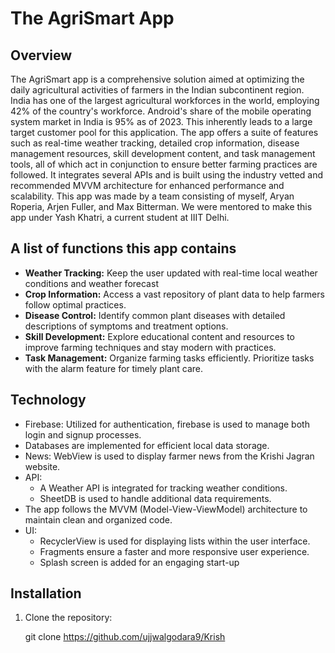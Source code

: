 # The AgriSmart App

## Overview
The AgriSmart app is a comprehensive solution aimed at optimizing the daily agricultural activities of farmers in the Indian subcontinent region. India has one of the largest agricultural workforces in the world, employing 42% of the country's workforce. Android's share of the mobile operating system market in India is 95% as of 2023. This inherently leads to a large target customer pool for this application. The app offers a suite of features such as real-time weather tracking, detailed crop information, disease management resources, skill development content, and task management tools, all of which act in conjunction to ensure better farming practices are followed. It integrates several APIs and is built using the industry vetted and recommended MVVM architecture for enhanced performance and scalability. This app was made by a team consisting of myself, Aryan Roperia, Arjen Fuller, and Max Bitterman. We were mentored to make this app under Yash Khatri, a current student at IIIT Delhi.

## A list of functions this app contains
- **Weather Tracking:** Keep the user updated with real-time local weather conditions and weather forecast
- **Crop Information:** Access a vast repository of plant data to help farmers follow optimal practices.
- **Disease Control:** Identify common plant diseases with detailed descriptions of symptoms and treatment options.
- **Skill Development:** Explore educational content and resources to improve farming techniques and stay modern with practices.
- **Task Management:** Organize farming tasks efficiently. Prioritize tasks with the alarm feature for timely plant care.


## Technology
- Firebase: Utilized for authentication, firebase is used to manage both login and signup processes.
- Databases are implemented for efficient local data storage.
- News: WebView is used to display farmer news from the Krishi Jagran website.
- API:
  - A Weather API is integrated for tracking weather conditions.
  - SheetDB is used to handle additional data requirements.
- The app follows the MVVM (Model-View-ViewModel) architecture to maintain clean and organized code.
- UI:
  - RecyclerView is used for displaying lists within the user interface.
  - Fragments ensure a faster and more responsive user experience.
  - Splash screen is added for an engaging start-up



## Installation
1. Clone the repository:
   
   git clone https://github.com/ujjwalgodara9/Krish
